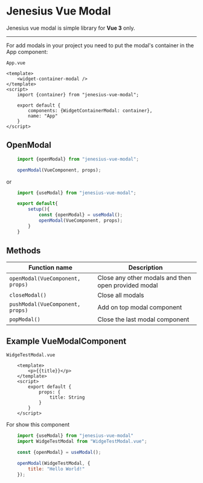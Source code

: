 # Jenesius Vue Modal

Jenesius vue modal is simple library for **Vue 3** only.

----

For add modals in your project you need to put the modal's container in the App component:

`App.vue`
```vue
<template>
    <widget-container-modal />
</template>
<script>
    import {container} from "jenesius-vue-modal";
    
    export default {
        components: {WidgetContainerModal: container},
        name: "App"
    }
</script>
```

## OpenModal

```js
    import {openModal} from "jenesius-vue-modal";

    openModal(VueComponent, props);
```
or
```js
    import {useModal} from "jenesius-vue-modal";

    export default{
        setup(){
            const {openModal} = useModal();
            openModal(VueComponent, props);
        }
    }
```

## Methods

| Function name | Description                    |
| ------------- | ------------------------------ |
| `openModal(VueComponent, props)`      | Close any other modals and then open provided modal |
| `closeModal()`   | Close all modals |
| `pushModal(VueComponent, props)` | Add on top modal component |
| `popModal()` | Close the last modal component |

## Example VueModalComponent

`WidgeTestModal.vue`
```vue 
    <template>
        <p>{{title}}</p>
    </template>
    <script>
        export default {
        	props: {
        		title: String
            }
        }
    </script>
```
For show this component
```js
    import {useModal} from "jenesius-vue-modal"
    import WidgeTestModal from "WidgeTestModal.vue";

    const {openModal} = useModal();

    openModal(WidgeTestModal, {
        title: "Hello World!"
    });
```

